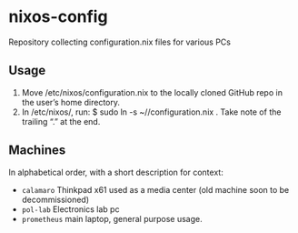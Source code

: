 # nixos-config
Repository collecting configuration.nix files for various PCs

## Usage

1. Move /etc/nixos/configuration.nix to the locally cloned GitHub repo in the
   user’s home directory.
2. In /etc/nixos/, run:
	$ sudo ln -s ~/<your-github-repo-name>/configuration.nix .
    Take note of the trailing “.” at the end.

## Machines

In alphabetical order, with a short description for context:

* `calamaro` Thinkpad x61 used as a media center (old machine soon to be
  decommissioned)
* `pol-lab` Electronics lab pc
* `prometheus` main laptop, general purpose usage.
